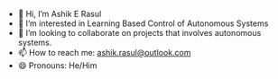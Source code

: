 - 👋 Hi, I’m Ashik E Rasul
- 👀 I’m interested in Learning Based Control of Autonomous Systems
- 💞️ I’m looking to collaborate on projects that involves autonomous systems.
- 📫 How to reach me: ashik.rasul@outlook.com
- 😄 Pronouns: He/Him

<!---
arasul42/arasul42 is a ✨ special ✨ repository because its `README.md` (this file) appears on your GitHub profile.
You can click the Preview link to take a look at your changes.
--->
